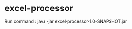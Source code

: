 # excel-processor
Run command : java -jar excel-processor-1.0-SNAPSHOT.jar <input-file-path> <output-file-pah> <hmy-file-path>
